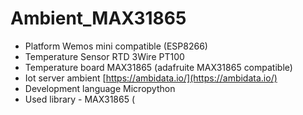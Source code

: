 # Ambient_MAX31865
- Platform Wemos mini compatible (ESP8266)
- Temperature Sensor RTD 3Wire PT100
- Temperature board MAX31865 (adafruite MAX31865 compatible)
- Iot server ambient [https://ambidata.io/](https://ambidata.io/)
- Development language Micropython
- Used library - MAX31865 (
 
